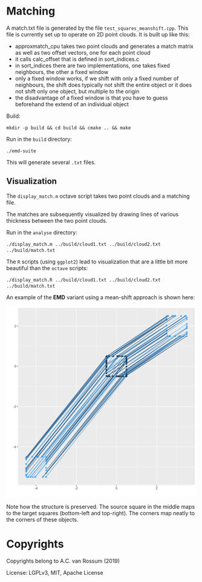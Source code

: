 # Matching

A match.txt file is generated by the file `test_squares_meanshift.cpp`. This file is currently set up to operate on
2D point clouds. It is built up like this:

* approxmatch_cpu takes two point clouds and generates a match matrix as well as two offset vectors, one for each point cloud
* it calls calc_offset that is defined in sort_indices.c
* in sort_indices there are two implementations, one takes fixed neighbours, the other a fixed window
* only a fixed window works, if we shift with only a fixed number of neighbours, the shift does typically not shift the entire object or it does not shift only one object, but multiple to the origin
* the disadvantage of a fixed window is that you have to guess beforehand the extend of an individual object

Build:

	mkdir -p build && cd build && cmake .. && make

Run in the `build` directory:

	./emd-suite

This will generate several `.txt` files.

## Visualization

The `display_match.m` octave script takes two point clouds and a matching file.

The matches are subsequently visualized by drawing lines of various thickness between the two point clouds.

Run in the `analyse` directory:

	./display_match.m ../build/cloud1.txt ../build/cloud2.txt ../build/match.txt

The `R` scripts (using `ggplot2`) lead to visualization that are a little bit more beautiful than the `octave` scripts:

	./display_match.R ../build/cloud1.txt ../build/cloud2.txt ../build/match.txt

An example of the **EMD** variant using a mean-shift approach is shown here:

![EMD mean-shift](docs/match.png)

Note how the structure is preserved. The source square in the middle maps to the target squares (bottom-left and top-right).
The corners map neatly to the corners of these objects.

# Copyrights

Copyrights belong to A.C. van Rossum (2019)

License: LGPLv3, MIT, Apache License

